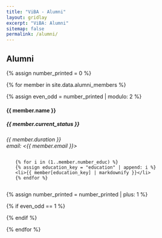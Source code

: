 ```yaml
---
title: "ViBA - Alumni"
layout: gridlay
excerpt: "ViBA: Alumni"
sitemap: false
permalink: /alumni/
---
```


<h2>Alumni</h2>

{% assign number_printed = 0 %}
<div class="row"> 
{% for member in site.data.alumni_members %}

{% assign even_odd = number_printed | modulo: 2 %}

<div class="col-sm-6 clearfix">
  <!-- <img src="{{ site.url }}{{ site.baseurl }}/images/teampic/{{ member.photo }}" class="img-responsive" style="width: 150px; height: 210px; object-fit: cover; float: left;" /> -->
  <h4>{{ member.name }}</h4>
  <h5>{{ member.current_status }}</h5>
  <i>{{ member.duration }} <br>email: <{{ member.email }}></i>
  <ul style="overflow: hidden">

    {% for i in (1..member.number_educ) %}
    {% assign education_key = "education" | append: i %}
    <li>{{ member[education_key] | markdownify }}</li>
    {% endfor %}

  </ul>
</div>

{% assign number_printed = number_printed | plus: 1 %}

{% if even_odd == 1 %}
</div><div class="row"> 
{% endif %}

{% endfor %}
</div> 

